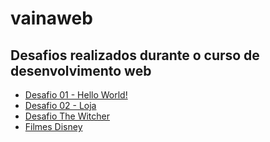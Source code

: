 # vainaweb

## Desafios realizados durante o curso de desenvolvimento web

<ul>
    <li><a href="https://maytearaujo.github.io/vainaweb/desafio01" target="_blank">Desafio 01 - Hello World!</a></li>
    <li><a href="https://maytearaujo.github.io/vainaweb/desafio02" target="_blank">Desafio 02 - Loja</a></li>
    <li><a href="https://maytearaujo.github.io/vainaweb/the-witcher" target="_blank">Desafio The Witcher</a></li>
    <li><a href="https://maytearaujo.github.io/vainaweb/Disney" target="_blank">Filmes Disney</a></li>
</ul>